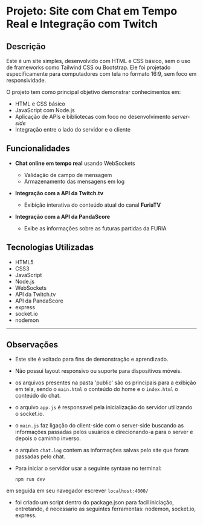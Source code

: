 # Projeto: Site com Chat em Tempo Real e Integração com Twitch

## Descrição

Este é um site simples, desenvolvido com HTML e CSS básico, sem o uso de frameworks como Tailwind CSS ou Bootstrap. Ele foi projetado especificamente para computadores com tela no formato 16:9, sem foco em responsividade.

O projeto tem como principal objetivo demonstrar conhecimentos em:

- HTML e CSS básico
- JavaScript com Node.js
- Aplicação de APIs e bibliotecas com foco no desenvolvimento *server-side*
- Integração entre o lado do servidor e o cliente

## Funcionalidades

- **Chat online em tempo real** usando WebSockets
  - Validação de campo de mensagem
  - Armazenamento das mensagens em log

- **Integração com a API da Twitch.tv**
  - Exibição interativa do conteúdo atual do canal **FuriaTV**
 
- **Integração com a API da PandaScore**
  - Exibe as informações sobre as futuras partidas da FURIA  

## Tecnologias Utilizadas

- HTML5
- CSS3
- JavaScript
- Node.js
- WebSockets
- API da Twitch.tv
- API da PandaScore
- express
- socket.io
- nodemon

---

## Observações

- Este site é voltado para fins de demonstração e aprendizado.
- Não possui layout responsivo ou suporte para dispositivos móveis.
- os arquivos presentes na pasta 'public' são os principais para a exibição em tela, sendo o `main.html` o conteúdo do home e o `index.html` o conteúdo do chat.
- o arquivo `app.js` é responsavel pela inicialização do servidor utilizando o socket.io.
- o `main.js` faz ligação do client-side com o server-side buscando as informações passadas pelos usuários e direcionando-a para o server e depois o caminho inverso.
- o arquivo `chat.log` contem as informações salvas pelo site que foram passadas pelo chat.
- Para iniciar o servidor usar a seguinte syntaxe no terminal:
  
  `npm run dev`

em seguida em seu navegador escrever `localhost:4000/`

- foi criado um script dentro do package.json para facil iniciação, entretando, é necessario as seguintes ferramentas: nodemon, socket.io, express.
